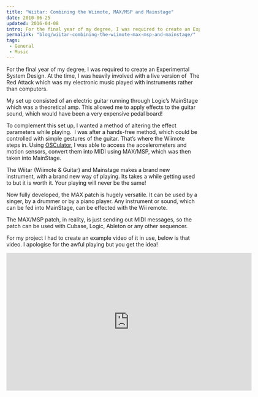 ```yaml
---
title: "Wiitar: Combining the Wiimote, MAX/MSP and Mainstage"
date: 2010-06-25
updated: 2016-04-08
intro: For the final year of my degree, I was required to create an Experimental System Design. At the time, I was heavily involved with a live version of  The ...
permalink: "blog/wiitar-combining-the-wiimote-max-msp-and-mainstage/"
tags:
 - General
 - Music
---
```


For the final year of my degree, I was required to create an Experimental System Design. At the time, I was heavily involved with a live version of  The Red Attack which was my electronic music played with instruments rather than computers.

My set up consisted of an electric guitar running through Logic’s MainStage which was a theoretical amp. This allowed me to apply effects to the guitar sound, which would have been a very expensive pedal board!

To complement this set up, I wanted a method of altering the effect parameters while playing.  I was after a hands-free method, which could be controlled with simple gestures of the guitar. That’s where the Wiimote steps in. Using [OSCulator](http://www.osculator.net/), I was able to access the accelerometers and motion sensors, convert them into MIDI using MAX/MSP, which was then taken into MainStage.

The Wiitar (Wiimote & Guitar) and Mainstage makes a brand new instrument, with a brand new way of playing. Its takes a while getting used to but it is worth it. Your playing will never be the same!

Now fully developed, the MAX patch is hugely versatile. It can be used by a singer, by a drummer or by a piano player. Any instrument or sound, which can be fed into MainStage, can be effected with the Wii remote.

The MAX/MSP patch, in reality, is just sending out MIDI messages, so the patch can be used with Cubase, Logic, Ableton or any other sequencer.

For my project I had to create an example video of it in use, below is that video. I apologise for the awful playing but you get the idea!

<div class="video"><iframe width="640" height="360" src="https://www.youtube.com/embed/a5rPoinVbjMfeature=player_embedded" frameborder="0" allowfullscreen=""></iframe></div>
